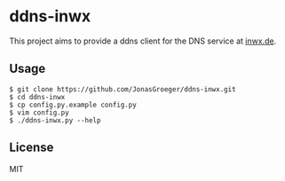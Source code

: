 # ddns-inwx

This project aims to provide a ddns client for the DNS service at [inwx.de](https://inwx.de).

## Usage

    $ git clone https://github.com/JonasGroeger/ddns-inwx.git
    $ cd ddns-inwx
    $ cp config.py.example config.py
    $ vim config.py
    $ ./ddns-inwx.py --help
   
## License
MIT